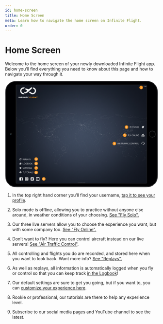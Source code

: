 ```yaml
---
id: home-screen
title: Home Screen
meta: Learn how to navigate the home screen on Infinite Flight.
order: 0
---
```


# Home Screen

Welcome to the home screen of your newly downloaded Infinite Flight app. Below you’ll find everything you need to know about this page and how to navigate your way through it.

![Home Screen](_images/manual/frames/home-screen.png)

1. In the top right hand corner you’ll find your username, [tap it to see your profile](/docs/manual/home-screen/user-profile).

   

2. Solo mode is offline, allowing you to practice without anyone else around, in weather conditions of your choosing. [See "Fly Solo".](/docs/manual/home-screen/fly-solo)

   

3. Our three live servers allow you to choose the experience you want, but with some company too. [See "Fly Online".](/docs/manual/home-screen/fly-online)

   

4. Don’t want to fly? Here you can control aircraft instead on our live servers! [See "Air Traffic Control"](/docs/manual/home-screen/air-traffic-control).

   

5. All controlling and flights you do are recorded, and stored here when you want to look back. Want more info? [See "Replays".](/docs/manual/home-screen/replays)

   

6. As well as replays, all information is automatically logged when you fly or control so that you can keep track [in the Logbook](/docs/manual/home-screen/logbook)! 

   

7. Our default settings are sure to get you going, but if you want to, you can [customize your experience here](/docs/manual/home-screen/settings).

   

8. Rookie or professional, our tutorials are there to help any experience level.

   

9. Subscribe to our social media pages and YouTube channel to see the latest.

 